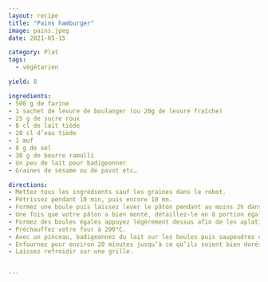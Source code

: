```yaml
---
layout: recipe
title: "Pains hamburger"
image: pains.jpeg
date: 2021-05-15

category: Plat
tags:
  - végétarien

yield: 8

ingredients:
- 500 g de farine
- 1 sachet de levure de boulanger (ou 20g de levure fraîche)
- 25 g de sucre roux
- 8 cl de lait tiède
- 20 cl d’eau tiède
- 1 œuf
- 8 g de sel
- 30 g de beurre ramolli
- Un peu de lait pour badigeonner
- Graines de sésame ou de pavot etc…

directions:
- Mettez tous les ingrédients sauf les graines dans le robot.
- Pétrissez pendant 10 min, puis encore 10 mn.
- Formez une boule puis laissez lever le pâton pendant au moins 2h dans un endroit tiède.
- Une fois que votre pâton a bien monté, détaillez-le en 8 portion égales et laissez reposer 5 min sous un torchon pour laisser le gluten se détendre.
- Formez des boules égales appuyez légèrement dessus afin de les aplatir et laissez reposer environ 1h sur une plaque huilé ou du papier cuisson.
- Préchauffez votre four à 200°C.
- Avec un pinceau, badigeonnez du lait sur les boules puis saupoudrez de graines de sésame ou de pavot.
- Enfournez pour environ 20 minutes jusqu’à ce qu’ils soient bien dorés.
- Laissez refroidir sur une grille.


---
```

